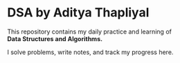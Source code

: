 # DSA by Aditya Thapliyal

This repository contains my daily practice and learning of  
**Data Structures and Algorithms.**

I solve problems, write notes, and track my progress here.
